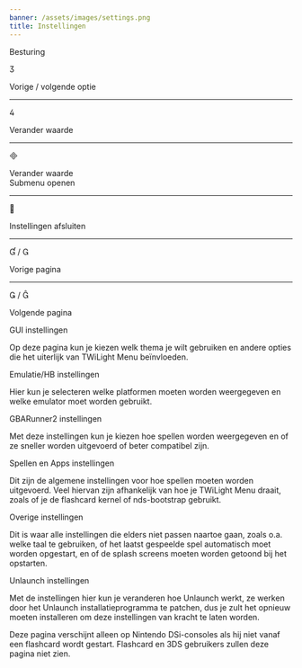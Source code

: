 ```yaml
---
banner: /assets/images/settings.png
title: Instellingen
---
```


<div id="conrols" class="section-title">Besturing</div>
<div class="section-body">
    <div class="button-action-group">
        <p class="button-action button">&#xE07D;</p>
        <p class="button-action-text">Vorige / volgende optie</p>
    </div>
    <hr>
    <div class="button-action-group">
        <p class="button-action button">&#xE07E;</p>
        <p class="button-action-text">Verander waarde</p>
    </div>
    <hr>
    <div class="button-action-group">
        <p class="button-action button">&#xE000;</p>
        <p class="button-action-text">Verander waarde<br>Submenu openen</p>
    </div>
    <hr>
    <div class="button-action-group">
        <p class="button-action button">&#xE001;</p>
        <p class="button-action-text">Instellingen afsluiten</p>
    </div>
    <hr>
    <div class="button-action-group">
        <p class="button-action button">&#xE004; / &#xE002;</p>
        <p class="button-action-text">Vorige pagina</p>
    </div>
    <hr>
    <div class="button-action-group">
        <p class="button-action button">&#xE003; / &#xE005;</p>
        <p class="button-action-text">Volgende pagina</p>
    </div>
</div>

<div id="gui-settings" class="section-title">GUI instellingen</div>
<div class="section-body">
    <p>Op deze pagina kun je kiezen welk thema je wilt gebruiken en andere opties die het uiterlijk van TWiLight Menu beïnvloeden.</p>
</div>

<div id="emulation-hb-settings" class="section-title">Emulatie/HB instellingen</div>
<div class="section-body">
    <p>Hier kun je selecteren welke platformen moeten worden weergegeven en welke emulator moet worden gebruikt.</p>
</div>

<div id="gbarunner2-settings" class="section-title">GBARunner2 instellingen</div>
<div class="section-body">
    <p>Met deze instellingen kun je kiezen hoe spellen worden weergegeven en of ze sneller worden uitgevoerd of beter compatibel zijn.</p>
</div>

<div id="games-and-apps-settings" class="section-title">Spellen en Apps instellingen</div>
<div class="section-body">
    <p>Dit zijn de algemene instellingen voor hoe spellen moeten worden uitgevoerd. Veel hiervan zijn afhankelijk van hoe je TWiLight Menu draait, zoals of je de flashcard kernel of nds-bootstrap gebruikt.</p>
</div>

<div id="misc-settings" class="section-title">Overige instellingen</div>
<div class="section-body">
    <p>Dit is waar alle instellingen die elders niet passen naartoe gaan, zoals o.a. welke taal te gebruiken, of het laatst gespeelde spel automatisch moet worden opgestart, en of de splash screens moeten worden getoond bij het opstarten.</p>
</div>

<div id="unlaunch-settings" class="section-title">Unlaunch instellingen</div>
<div class="section-body">
    <p>Met de instellingen hier kun je veranderen hoe Unlaunch werkt, ze werken door het Unlaunch installatieprogramma te patchen, dus je zult het opnieuw moeten installeren om deze instellingen van kracht te laten worden.</p>
    <p>Deze pagina verschijnt alleen op Nintendo DSi-consoles als hij niet vanaf een flashcard wordt gestart. Flashcard en 3DS gebruikers zullen deze pagina niet zien.</p>
</div>
